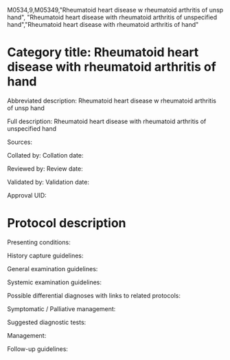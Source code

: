 M0534,9,M05349,"Rheumatoid heart disease w rheumatoid arthritis of unsp hand", "Rheumatoid heart disease with rheumatoid arthritis of unspecified hand","Rheumatoid heart disease with rheumatoid arthritis of hand"
# Category title: Rheumatoid heart disease with rheumatoid arthritis of hand

Abbreviated description: Rheumatoid heart disease w rheumatoid arthritis of unsp hand

Full description: Rheumatoid heart disease with rheumatoid arthritis of unspecified hand

Sources:

Collated by:
Collation date:

Reviewed by:
Review date:

Validated by:
Validation date:

Approval UID:

# Protocol description

Presenting conditions:

History capture guidelines:

General examination guidelines:

Systemic examination guidelines:

Possible differential diagnoses with links to related protocols:

Symptomatic / Palliative management:

Suggested diagnostic tests:

Management:

Follow-up guidelines:
